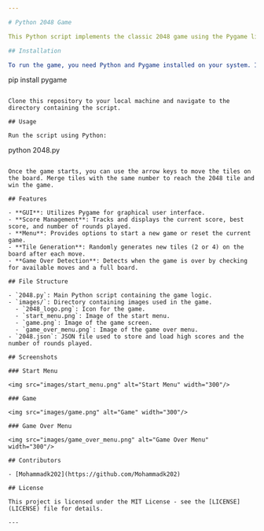 ```yaml
---

# Python 2048 Game

This Python script implements the classic 2048 game using the Pygame library.

## Installation

To run the game, you need Python and Pygame installed on your system. If you haven't installed Pygame yet, you can do so using pip:

```
pip install pygame
```

Clone this repository to your local machine and navigate to the directory containing the script.

## Usage

Run the script using Python:

```
python 2048.py
```

Once the game starts, you can use the arrow keys to move the tiles on the board. Merge tiles with the same number to reach the 2048 tile and win the game.

## Features

- **GUI**: Utilizes Pygame for graphical user interface.
- **Score Management**: Tracks and displays the current score, best score, and number of rounds played.
- **Menu**: Provides options to start a new game or reset the current game.
- **Tile Generation**: Randomly generates new tiles (2 or 4) on the board after each move.
- **Game Over Detection**: Detects when the game is over by checking for available moves and a full board.

## File Structure

- `2048.py`: Main Python script containing the game logic.
- `images/`: Directory containing images used in the game.
  - `2048_logo.png`: Icon for the game.
  - `start_menu.png`: Image of the start menu.
  - `game.png`: Image of the game screen.
  - `game_over_menu.png`: Image of the game over menu.
- `2048.json`: JSON file used to store and load high scores and the number of rounds played.

## Screenshots

### Start Menu

<img src="images/start_menu.png" alt="Start Menu" width="300"/>

### Game

<img src="images/game.png" alt="Game" width="300"/>

### Game Over Menu

<img src="images/game_over_menu.png" alt="Game Over Menu" width="300"/>

## Contributors

- [Mohammadk202](https://github.com/Mohammadk202)

## License

This project is licensed under the MIT License - see the [LICENSE](LICENSE) file for details.

---
```

